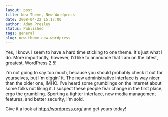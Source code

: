 ```yaml
---
layout: post
title: New Theme, New Wordpress
date: 2008-04-22 15:17:00
author: Adam Presley
status: Published
tags: general
slug: new-theme-new-wordpress
---
```


Yes, I know. I seem to have a hard time sticking to one theme. It's just
what I do. More importantly, however, I'd like to announce that I am on
the latest, greatest, WordPress 2.5!  
  
I'm not going to say too much, because you should probably check it out
for yourselves, but I'm diggin' it. The new administrative interface is
way nicer than the older one, IMHO. I've heard some grumblings on the
internet about some folks not liking it. I suspect these people fear
change in the first place, ergo the grumbling. Sporting a tighter
interface, new media management features, and better security, I'm
sold.  

Give it a look at <http://wordpress.org/> and get yours today!
